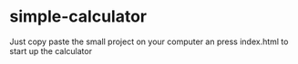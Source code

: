 # simple-calculator

Just copy paste the small project on your computer an press index.html to start up the calculator
